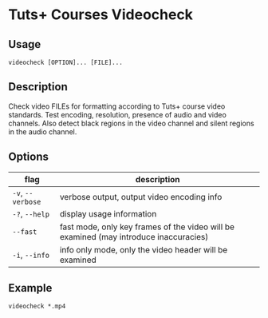 # Tuts+ Courses Videocheck

## Usage
`videocheck [OPTION]... [FILE]...`

## Description
Check video FILEs for formatting according to Tuts+ course video standards.
Test encoding, resolution, presence of audio and video channels.
Also detect black regions in the video channel and silent regions in the audio channel.

## Options

flag | description
--- | ---
`-v`, `--verbose`      | verbose output, output video encoding info
`-?`, `--help`         | display usage information
`--fast`               | fast mode, only key frames of the video will be examined (may introduce inaccuracies)
`-i`, `--info`         | info only mode, only the video header will be examined


## Example

`videocheck *.mp4`
